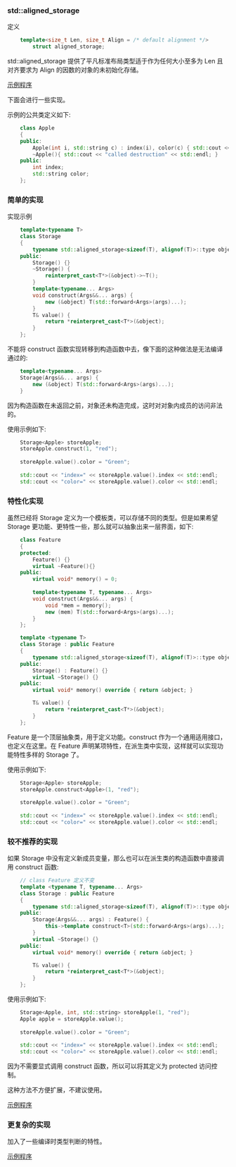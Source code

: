 
### std::aligned_storage

定义
```c++
    template<size_t Len, size_t Align = /* default alignment */>
        struct aligned_storage;
```
std::aligned_storage 提供了平凡标准布局类型适于作为任何大小至多为 Len 且对齐要求为 Align 的因数的对象的未初始化存储。

[示例程序](t/01_aligned_storage.cpp)

下面会进行一些实现。

示例的公共类定义如下:
```c++
    class Apple
    {
    public:
        Apple(int i, std::string c) : index(i), color(c) { std::cout << "called construction" << std::endl; }
        ~Apple(){ std::cout << "called destruction" << std::endl; }
    public:
        int index;
        std::string color;
    };
```

  
### 简单的实现

实现示例
```c++
    template<typename T>
    class Storage
    {
        typename std::aligned_storage<sizeof(T), alignof(T)>::type object;
    public:
        Storage() {}
        ~Storage() {
            reinterpret_cast<T*>(&object)->~T();
        }
        template<typename... Args>
        void construct(Args&&... args) {
            new (&object) T(std::forward<Args>(args)...);
        }
        T& value() {
            return *reinterpret_cast<T*>(&object);
        }
    };
```

不能将 construct 函数实现转移到构造函数中去，像下面的这种做法是无法编译通过的:
```c++
    template<typename... Args>
    Storage(Args&&... args) {
        new (&object) T(std::forward<Args>(args)...);
    }
```
因为构造函数在未返回之前，对象还未构造完成，这时对对象内成员的访问非法的。

使用示例如下:
```c++
    Storage<Apple> storeApple;
    storeApple.construct(1, "red");
    
    storeApple.value().color = "Green";
    
    std::cout << "index=" << storeApple.value().index << std::endl; 
    std::cout << "color=" << storeApple.value().color << std::endl; 
```

[示例程序]:(t/02_easy.cpp)


### 特性化实现

虽然已经将 Storage 定义为一个模板类，可以存储不同的类型。但是如果希望 Storage 更功能、更特性一些，那么就可以抽象出来一层界面，如下:
```c++
    class Feature
    {
    protected:
        Feature() {}
        virtual ~Feature(){}
    public:
        virtual void* memory() = 0;
        
        template<typename T, typename... Args>
        void construct(Args&&... args) {
            void *mem = memory();
            new (mem) T(std::forward<Args>(args)...);
        }
    };

    template <typename T>
    class Storage : public Feature
    {
        typename std::aligned_storage<sizeof(T), alignof(T)>::type object;
    public:
        Storage() : Feature() {}
        virtual ~Storage() {}
    public:
        virtual void* memory() override { return &object; }

        T& value() {
            return *reinterpret_cast<T*>(&object);
        }
    };
```

Feature 是一个顶层抽象类，用于定义功能。construct 作为一个通用适用接口，也定义在这里。在 Feature 声明某项特性，在派生类中实现，这样就可以实现功能特性多样的 Storage 了。

使用示例如下:
```c++
    Storage<Apple> storeApple;
    storeApple.construct<Apple>(1, "red");
    
    storeApple.value().color = "Green";
    
    std::cout << "index=" << storeApple.value().index << std::endl;
    std::cout << "color=" << storeApple.value().color << std::endl; 
```

[示例程序]:(t/02_feature.cpp)


### 较不推荐的实现

如果 Storage 中没有定义新成员变量，那么也可以在派生类的构造函数中直接调用 construct 函数:
```c++
    // class Feature 定义不变
    template <typename T, typename... Args>
    class Storage : public Feature
    {
        typename std::aligned_storage<sizeof(T), alignof(T)>::type object;
    public:
        Storage(Args&&... args) : Feature() {
            this->template construct<T>(std::forward<Args>(args)...);
        }
        virtual ~Storage() {}
    public:
        virtual void* memory() override { return &object; }

        T& value() {
            return *reinterpret_cast<T*>(&object);
        }
    };
```

使用示例如下:
```c++
    Storage<Apple, int, std::string> storeApple(1, "red");
    Apple apple = storeApple.value();
    
    storeApple.value().color = "Green";
    
    std::cout << "index=" << storeApple.value().index << std::endl;
    std::cout << "color=" << storeApple.value().color << std::endl; 
```
因为不需要显式调用 construct 函数，所以可以将其定义为 protected 访问控制。

这种方法不方便扩展，不建议使用。

[示例程序](t/02_deprecated.cpp)


### 更复杂的实现

加入了一些编译时类型判断的特性。

[示例程序](t/02_complicated.cpp)
